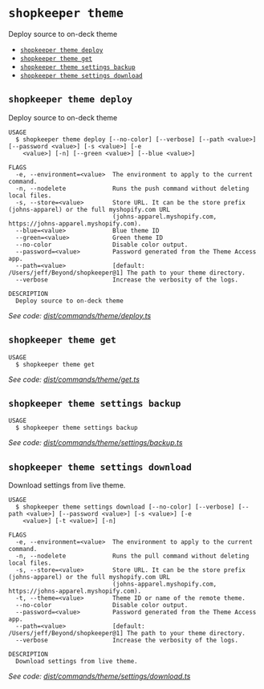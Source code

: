 `shopkeeper theme`
==================

Deploy source to on-deck theme

* [`shopkeeper theme deploy`](#shopkeeper-theme-deploy)
* [`shopkeeper theme get`](#shopkeeper-theme-get)
* [`shopkeeper theme settings backup`](#shopkeeper-theme-settings-backup)
* [`shopkeeper theme settings download`](#shopkeeper-theme-settings-download)

## `shopkeeper theme deploy`

Deploy source to on-deck theme

```
USAGE
  $ shopkeeper theme deploy [--no-color] [--verbose] [--path <value>] [--password <value>] [-s <value>] [-e
    <value>] [-n] [--green <value>] [--blue <value>]

FLAGS
  -e, --environment=<value>  The environment to apply to the current command.
  -n, --nodelete             Runs the push command without deleting local files.
  -s, --store=<value>        Store URL. It can be the store prefix (johns-apparel) or the full myshopify.com URL
                             (johns-apparel.myshopify.com, https://johns-apparel.myshopify.com).
  --blue=<value>             Blue theme ID
  --green=<value>            Green theme ID
  --no-color                 Disable color output.
  --password=<value>         Password generated from the Theme Access app.
  --path=<value>             [default: /Users/jeff/Beyond/shopkeeper@1] The path to your theme directory.
  --verbose                  Increase the verbosity of the logs.

DESCRIPTION
  Deploy source to on-deck theme
```

_See code: [dist/commands/theme/deploy.ts](https://github.com/TheBeyondGroup/shopkeeper/blob/v1.0.0/dist/commands/theme/deploy.ts)_

## `shopkeeper theme get`

```
USAGE
  $ shopkeeper theme get
```

_See code: [dist/commands/theme/get.ts](https://github.com/TheBeyondGroup/shopkeeper/blob/v1.0.0/dist/commands/theme/get.ts)_

## `shopkeeper theme settings backup`

```
USAGE
  $ shopkeeper theme settings backup
```

_See code: [dist/commands/theme/settings/backup.ts](https://github.com/TheBeyondGroup/shopkeeper/blob/v1.0.0/dist/commands/theme/settings/backup.ts)_

## `shopkeeper theme settings download`

Download settings from live theme.

```
USAGE
  $ shopkeeper theme settings download [--no-color] [--verbose] [--path <value>] [--password <value>] [-s <value>] [-e
    <value>] [-t <value>] [-n]

FLAGS
  -e, --environment=<value>  The environment to apply to the current command.
  -n, --nodelete             Runs the pull command without deleting local files.
  -s, --store=<value>        Store URL. It can be the store prefix (johns-apparel) or the full myshopify.com URL
                             (johns-apparel.myshopify.com, https://johns-apparel.myshopify.com).
  -t, --theme=<value>        Theme ID or name of the remote theme.
  --no-color                 Disable color output.
  --password=<value>         Password generated from the Theme Access app.
  --path=<value>             [default: /Users/jeff/Beyond/shopkeeper@1] The path to your theme directory.
  --verbose                  Increase the verbosity of the logs.

DESCRIPTION
  Download settings from live theme.
```

_See code: [dist/commands/theme/settings/download.ts](https://github.com/TheBeyondGroup/shopkeeper/blob/v1.0.0/dist/commands/theme/settings/download.ts)_
